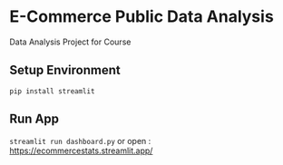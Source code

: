 # E-Commerce Public Data Analysis
Data Analysis Project for Course

## Setup Environment
``` pip install streamlit ```
## Run App
``` streamlit run dashboard.py ```
or open : https://ecommercestats.streamlit.app/
